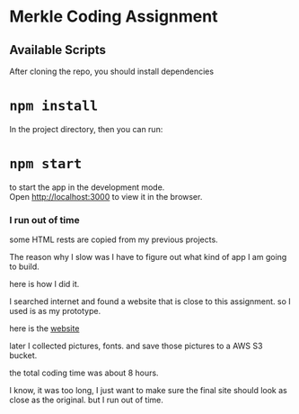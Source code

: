 # Merkle Coding Assignment

## Available Scripts

After cloning the repo, you should install dependencies

# `npm install`

In the project directory, then you can run:

# `npm start`

to start the app in the development mode.\
Open [http://localhost:3000](http://localhost:3000) to view it in the browser.

### I run out of time

some HTML rests are copied from my previous projects.

The reason why I slow was I have to figure out what kind of app I am going to build.

here is how I did it.

I searched internet and found a website that is close to this assignment.
so I used is as my prototype.

here is the [website](https://new.axilthemes.com/demo/template/papr/home-4.html)

later I collected pictures, fonts. and save those pictures to a AWS S3
bucket.

the total coding time was about 8 hours.

I know, it was too long, I just
want to make sure the final site should look as close as the original.
but I run out of time.
